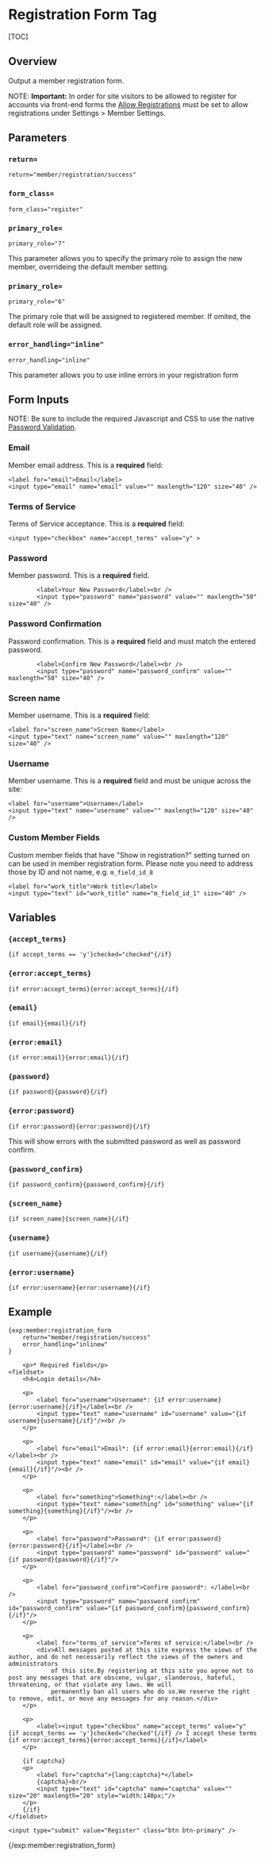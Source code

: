 <!--
    This source file is part of the open source project
    ExpressionEngine User Guide (https://github.com/ExpressionEngine/ExpressionEngine-User-Guide)

    @link      https://expressionengine.com/
    @copyright Copyright (c) 2003-2020, Packet Tide, LLC (https://packettide.com)
    @license   https://expressionengine.com/license Licensed under Apache License, Version 2.0
-->

# Registration Form Tag

[TOC]

## Overview

Output a member registration form.

NOTE: **Important:** In order for site visitors to be allowed to register for accounts via front-end forms the [Allow Registrations](control-panel/settings/members.md#allow-registrations) must be set to allow registrations under Settings > Member Settings.

## Parameters

### `return=`

    return="member/registration/success"

### `form_class=`

    form_class="register"
    
 ### `primary_role=`

    primary_role="7"   

This parameter allows you to specify the primary role to assign the new member, overrideing the default member setting.

### `primary_role=`

    primary_role="6"

The primary role that will be assigned to registered member. If omited, the default role will be assigned.

### `error_handling="inline"`
    error_handling="inline"
This parameter allows you to use inline errors in your registration form


## Form Inputs
NOTE: Be sure to include the required Javascript and CSS to use the native [Password Validation](member/password-validation.md).

### Email

Member email address. This is a **required** field:

    <label for="email">Email</label>
    <input type="email" name="email" value="" maxlength="120" size="40" />


### Terms of Service

Terms of Service acceptance. This is a **required** field:

    <input type="checkbox" name="accept_terms" value="y" >

### Password

Member password. This is a **required** field.

            <label>Your New Password</label><br />
            <input type="password" name="password" value="" maxlength="50" size="40" />


### Password Confirmation

Password confirmation. This is a **required** field and must match the entered password.

            <label>Confirm New Password</label><br />
            <input type="password" name="password_confirm" value="" maxlength="50" size="40" />

### Screen name

Member username. This is a **required** field:

    <label for="screen_name">Screen Name</label>
    <input type="text" name="screen_name" value="" maxlength="120" size="40" />

### Username

Member username. This is a **required** field and must be unique across the site:

    <label for="username">Username</label>
    <input type="text" name="username" value="" maxlength="120" size="40" />

### Custom Member Fields

Custom member fields that have "Show in registration?" setting turned on can be used in member registration form.
Please note you need to address those by ID and not name, e.g. `m_field_id_8`

    <label for="work_title">Work title</label>
    <input type="text" id="work_title" name="m_field_id_1" size="40" />

## Variables

### `{accept_terms}`

    {if accept_terms == 'y'}checked="checked"{/if}

### `{error:accept_terms}`

    {if error:accept_terms}{error:accept_terms}{/if}

### `{email}`

    {if email}{email}{/if}

### `{error:email}`

    {if error:email}{error:email}{/if}

### `{password}`

    {if password}{password}{/if}

### `{error:password}`

    {if error:password}{error:password}{/if}
This will show errors with the submitted password as well as password confirm.

### `{password_confirm}`

    {if password_confirm}{password_confirm}{/if}

### `{screen_name}`

    {if screen_name}{screen_name}{/if}

### `{username}`

    {if username}{username}{/if}

### `{error:username}`

    {if error:username}{error:username}{/if}


## Example

    {exp:member:registration_form
        return="member/registration/success"
        error_handling="inlinew"
    }

        <p>* Required fields</p>
    <fieldset>
        <h4>Login details</h4>

        <p>
            <label for="username">Username*: {if error:username}{error:username}{/if}</label><br />
            <input type="text" name="username" id="username" value="{if username}{username}{/if}"/><br />
        </p>

        <p>
            <label for="email">Email*: {if error:email}{error:email}{/if}</label><br />
            <input type="text" name="email" id="email" value="{if email}{email}{/if}"/><br />
        </p>

        <p>
            <label for="something">Something*:</label><br />
            <input type="text" name="something" id="something" value="{if something}{something}{/if}"/><br />
        </p>

        <p>
            <label for="password">Password*: {if error:password}{error:password}{/if}</label><br />
            <input type="password" name="password" id="password" value="{if password}{password}{/if}"/>
        </p>

        <p>
            <label for="password_confirm">Confirm password*: </label><br />
            <input type="password" name="password_confirm" id="password_confirm" value="{if password_confirm}{password_confirm}{/if}"/>
        </p>

        <p>
            <label for="terms_of_service">Terms of service:</label><br />
            <div>All messages posted at this site express the views of the author, and do not necessarily reflect the views of the owners and administrators
                of this site.By registering at this site you agree not to post any messages that are obscene, vulgar, slanderous, hateful, threatening, or that violate any laws. We will
                permanently ban all users who do so.We reserve the right to remove, edit, or move any messages for any reason.</div>
        </p>

        <p>
            <label><input type="checkbox" name="accept_terms" value="y" {if accept_terms == 'y'}checked="checked"{/if} /> I accept these terms {if error:accept_terms}{error:accept_terms}{/if}</label>
        </p>

        {if captcha}
        <p>
            <label for="captcha">{lang:captcha}*</label>
            {captcha}<br/>
            <input type="text" id="captcha" name="captcha" value="" size="20" maxlength="20" style="width:140px;"/>
        </p>
        {/if}
    </fieldset>

    <input type="submit" value="Register" class="btn btn-primary" />
{/exp:member:registration_form}
